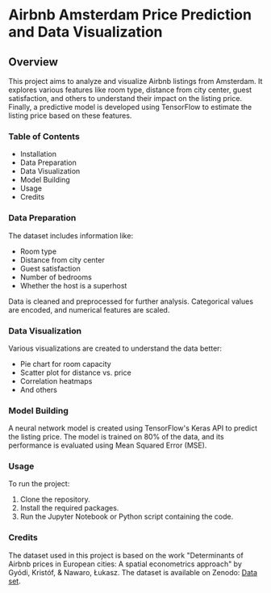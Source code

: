 # Airbnb Amsterdam Price Prediction and Data Visualization

## Overview

This project aims to analyze and visualize Airbnb listings from Amsterdam. It explores various features like room type, distance from city center, guest satisfaction, and others to understand their impact on the listing price. Finally, a predictive model is developed using TensorFlow to estimate the listing price based on these features.

### Table of Contents

- Installation
- Data Preparation
- Data Visualization
- Model Building
- Usage
- Credits

### Data Preparation

The dataset includes information like:
- Room type
- Distance from city center
- Guest satisfaction
- Number of bedrooms
- Whether the host is a superhost

Data is cleaned and preprocessed for further analysis. Categorical values are encoded, and numerical features are scaled.

### Data Visualization

Various visualizations are created to understand the data better:
- Pie chart for room capacity
- Scatter plot for distance vs. price
- Correlation heatmaps
- And others

### Model Building

A neural network model is created using TensorFlow's Keras API to predict the listing price. The model is trained on 80% of the data, and its performance is evaluated using Mean Squared Error (MSE).

### Usage

To run the project:
1. Clone the repository.
2. Install the required packages.
3. Run the Jupyter Notebook or Python script containing the code.

### Credits

The dataset used in this project is based on the work "Determinants of Airbnb prices in European cities: A spatial econometrics approach" by Gyódi, Kristóf, & Nawaro, Łukasz. The dataset is available on Zenodo: [Data set](https://doi.org/10.5281/zenodo.4446043).
